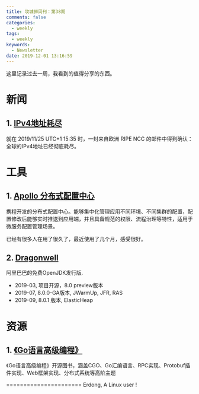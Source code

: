 ```yaml
---
title: 攻城狮周刊：第38期
comments: false
categories:
  - weekly
tags:
  - weekly
keywords:
  - Newsletter
date: 2019-12-01 13:16:59
---
```




这里记录过去一周，我看到的值得分享的东西。
<!--more-->

# 新闻

## 1. [IPv4地址耗尽](http://cn.chinadaily.com.cn/a/201911/29/WS5de0d9d8a31099ab995eecc7.html)
就在 2019/11/25 UTC+1 15:35 时，一封来自欧洲 RIPE  NCC 的邮件中得到确认：全球的IPv4地址已经彻底耗尽。

# 工具

## 1. [Apollo 分布式配置中心](https://github.com/ctripcorp/apollo)

携程开发的分布式配置中心。能够集中化管理应用不同环境、不同集群的配置，配置修改后能够实时推送到应用端，并且具备规范的权限、流程治理等特性，适用于微服务配置管理场景。

已经有很多人在用了很久了，最近使用了几个月，感受很好。

## 2. [Dragonwell](https://github.com/alibaba/dragonwell8)
阿里巴巴的免费OpenJDK发行版.
* 2019-03, 项目开源，8.0 preview版本 
* 2019-07, 8.0.0-GA版本, JWarmUp, JFR, RAS 
* 2019-09, 8.0.1 版本, ElasticHeap
# 资源

## 1. [《Go语言高级编程》](https://github.com/chai2010/advanced-go-programming-book)

《Go语言高级编程》开源图书，涵盖CGO、Go汇编语言、RPC实现、Protobuf插件实现、Web框架实现、分布式系统等高阶主题

======================
Erdong, A Linux user !
